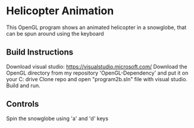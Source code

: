 Helicopter Animation
===================

This OpenGL program shows an animated helicopter in a snowglobe, that can be spun around using the keyboard

Build Instructions
------------

Download visual studio: https://visualstudio.microsoft.com/
Download the OpenGL directory from my repository 'OpenGL-Dependency' and put it on your C: drive
Clone repo and open "program2b.sln" file with visual studio. Build and run.

Controls
--------

Spin the snowglobe using 'a' and 'd' keys
